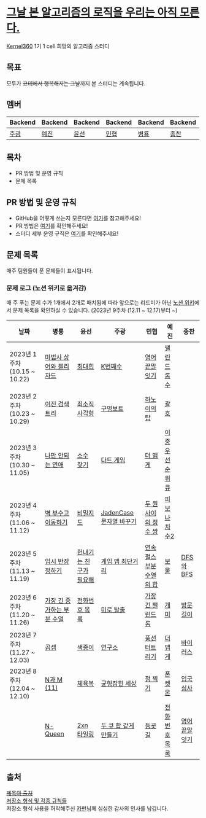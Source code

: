 # [그날 본 알고리즘의 로직을 우리는 아직 모른다.](https://www.youtube.com/watch?v=jE0Ym96vmCA)
[Kernel360](https://github.com/Kernel360) 1기 1 cell 희망의 알고리즘 스터디  

## 목표
모두가 ~~코테에서 행복해지는 그날~~까지 본 스터디는 계속됩니다.

## 멤버
|Backend|Backend|Backend|Backend|Backend|Backend|
|---|---|---|---|---|---|
|[주광](https://github.com/Hju95)|[예진](https://github.com/yejincode)|[윤선](https://github.com/yoonseon12)|[민협](https://github.com/GBGreenBravo)|[병룡](https://github.com/fingersdanny)|[종찬](https://github.com/oxix97)|

## 목차
* PR 방법 및 운영 규칙
* 문제 목록

## PR 방법 및 운영 규칙
* GitHub을 어떻게 쓰는지 모른다면 [여기](admin/git_intro.md)를 참고해주세요!
* PR 방법은 [여기](admin/PR_rules.md)를 확인해주세요!
* 스터디 세부 운영 규칙은 [여기](admin/Study_rules.md)를 확인해주세요!
 
## 문제 목록
매주 팀원들이 푼 문제들이 표시됩니다.

### 문제 로그 (노션 위키로 옮겨감)
매 주 푸는 문제 수가 1개에서 2개로 패치됨에 따라 앞으로는 리드미가 아닌 [노션 위키](https://difficult-file-8f6.notion.site/5fb89e4f12a9488f96e750edb2f8e918?v=0ddba68aadae441186b0b32743e1b716)에서 문제 목록을 확인하실 수 있습니다. (2023년 9주차 (12.11 ~ 12.17)부터 ~)


| 날짜                        | 병룡                                                    | 윤선                                                                        | 주광                                                                                   | 민협                                                                         |예진| 종찬                                                                                                         |
|---------------------------|-------------------------------------------------------|---------------------------------------------------------------------------|--------------------------------------------------------------------------------------|----------------------------------------------------------------------------|---|------------------------------------------------------------------------------------------------------------|
| 2023년 1주차 (10.15 ~ 10.22) | [마법사 상어와 블리자드](https://www.acmicpc.net/problem/21611) | [최대힙](https://www.acmicpc.net/problem/11279)                              | [K번째수](https://school.programmers.co.kr/learn/courses/30/lessons/42748)              | [영어 끝말잇기](https://school.programmers.co.kr/learn/courses/30/lessons/12981) | [팰린드롬수](https://www.acmicpc.net/problem/1259) |
| 2023년 2주차 (10.23 ~ 10.29) | [이진 검색 트리](https://www.acmicpc.net/problem/5639)      | [최소직사각형](https://school.programmers.co.kr/learn/courses/30/lessons/86491) | [구명보트](https://school.programmers.co.kr/learn/courses/30/lessons/42885)              | [하노이의 탑](https://school.programmers.co.kr/learn/courses/30/lessons/12946) | [괄호](https://www.acmicpc.net/problem/9012) |
| 2023년 3주차 (10.30 ~ 11.05) | [나만 안되는 연애](https://www.acmicpc.net/problem/14621)    | [소수 찾기](https://school.programmers.co.kr/learn/courses/30/lessons/42839)  | [다트 게임](https://school.programmers.co.kr/learn/courses/30/lessons/17682)             | [더 맵게](https://school.programmers.co.kr/learn/courses/30/lessons/42626) | [이중우선순위큐](https://school.programmers.co.kr/learn/courses/30/lessons/42628) |
| 2023년 4주차 (11.06 ~ 11.12) | [벽 부수고 이동하기](https://www.acmicpc.net/problem/2206)    | [비밀지도](https://school.programmers.co.kr/learn/courses/30/lessons/17681) | [JadenCase 문자열 바꾸기](https://school.programmers.co.kr/learn/courses/30/lessons/12951) | [두 원 사이의 정수 쌍](https://school.programmers.co.kr/learn/courses/30/lessons/181187) | [피보나치수2](https://www.acmicpc.net/problem/2748)|
| 2023년 5주차 (11.13 ~ 11.19) | [임시 반장 정하기](https://www.acmicpc.net/problem/1268)  | [헌내기는 친구가 필요해](https://www.acmicpc.net/problem/21736) | [게임 맵 최단거리](https://school.programmers.co.kr/learn/courses/30/lessons/1844)| [연속 펄스 부분 수열의 합](https://school.programmers.co.kr/learn/courses/30/lessons/161988) | [보물](https://www.acmicpc.net/problem/1026) | [DFS와 BFS](https://www.acmicpc.net/problem/1260) |
| 2023년 6주차 (11.20 ~ 11.26) | [가장 긴 증가하는 부분 수열](https://www.acmicpc.net/problem/11053) | [전화번호 목록](https://school.programmers.co.kr/learn/courses/30/lessons/42577) |  [미로 탈출](https://school.programmers.co.kr/learn/courses/30/lessons/159993) | [가장 긴 팰린드롬](https://school.programmers.co.kr/learn/courses/30/lessons/12904) | [개미](https://www.acmicpc.net/problem/10158) | [방문 길이](https://school.programmers.co.kr/learn/courses/30/lessons/49994) | 
| 2023년 7주차 (11.27 ~ 12.03) | [곱셈](https://www.acmicpc.net/problem/1629) | [색종이](https://acmicpc.net/problem/2563) |  [연구소](https://acmicpc.net/problem/14502) | [풍선 터트리기](https://school.programmers.co.kr/learn/courses/30/lessons/68646) | [더 맵게](https://school.programmers.co.kr/learn/courses/30/lessons/42626) | [바이러스](https://acmicpc.net/problem/2606) | 
| 2023년 8주차 (12.04 ~ 12.10) | [N과 M (11)](https://www.acmicpc.net/problem/15665)| [체육복](https://school.programmers.co.kr/learn/courses/30/lessons/42862) |  [균형잡힌 세상](https://www.acmicpc.net/problem/4949) | [점 찍기](https://school.programmers.co.kr/learn/courses/30/lessons/140107) | [폰켓몬](https://school.programmers.co.kr/learn/courses/30/lessons/1845) | [입국심사](https://school.programmers.co.kr/learn/courses/30/lessons/43238) | 
| | [N-Queen](https://www.acmicpc.net/problem/9663) | [2xn 타일링](https://www.acmicpc.net/problem/11726) |  [두 큐 합 같게 만들기](https://school.programmers.co.kr/learn/courses/30/lessons/118667) | [등굣길](https://school.programmers.co.kr/learn/courses/30/lessons/42898) | [전화번호 목록](https://school.programmers.co.kr/learn/courses/30/lessons/42577) | [영어 끝말잇기](https://school.programmers.co.kr/learn/courses/30/lessons/12981) | 
## 출처
[~~제목의 출처~~](https://github.com/WeStillDontKnowTheAlgorithmWeSawThatDay/AlgorithmStudyOfDestruction)   
[저장소 형식 및 각종 규칙들](https://github.com/Inmeso-Algorithm)  
저장소 형식 사용을 허락해주신 [카펀](https://github.com/kchung1995)님께 심심한 감사의 인사를 남깁니다.
